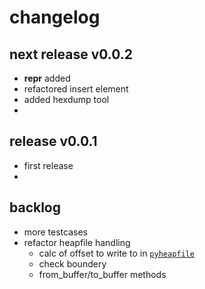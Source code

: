 
# changelog

## next release v0.0.2

- __repr__ added
- refactored insert element
- added hexdump tool
- 


## release v0.0.1 

- first release
- 


## backlog

- more testcases
- refactor heapfile handling
  - calc of offset to write to in [`pyheapfile`](https://github.com/kr-g/pyheapfile/)
  - check boundery
  - from_buffer/to_buffer methods
  

